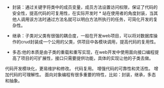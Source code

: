 

* 封装：通过关键字将类中的成员变量，成员方法设置访问权限，保证了代码的安全性，提高代码的可复用性，在实际开发时  * 站在使用者的角度封装，当其他人调用该方法时通过方法名就可以明白方法所执行的任务，可简化开发的复杂性。  

* 继承：子类对父类有很强的耦合度，一般在开发web项目，可以将对数据库操作的crud封装成一个公用的父类，供项目中各模块调用，提高代码的复用性。
* 多态:他的本质是由子类的重载和重写实现，在web开发中使用面向接口编程提高了项目的可扩展性，接口只需要提供功能，具体的实现让他的子类去做。



代码开发模块化，更易维护和修改。
代码复用。
增强代码的可靠性和灵活性。
增加代码的可理解性。
面向对象编程有很多重要的特性，比如：封装，继承，多态和抽象。